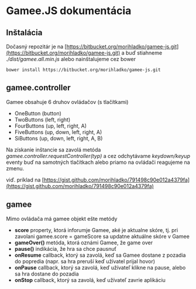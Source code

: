 Gamee.JS dokumentácia
=====================

Inštalácia
----------

Dočasný repozitár je na [https://bitbucket.org/morihladko/gamee-js.git](https://bitbucket.org/morihladko/gamee-js.git) a buď stiahneme *./dist/gamee.all.min.js* alebo nainštalujeme cez bower

`bower install https://bitbucket.org/morihladko/gamee-js.git`

gamee.controller
----------------

Gamee obsahuje 6 druhov ovládačov (s tlačítkami)

 * OneButton (button)
 * TwoButtons (left, right)
 * FourButtons (up, left, right, A)
 * FiveButtons (up, down, left, right, A)
 * SiButtons (up, down, left, right, A, B)

Na získanie inštancie sa zavolá metóda *gamee.controller.requestController(typ)* a cez odchytávame *keydown/keyup* eventy buď na samotných tlačítkach alebo priamo na ovládači reagujeme na zmenu.

viď. príklad na [https://gist.github.com/morihladko/791498c90e012a4379fa](https://gist.github.com/morihladko/791498c90e012a4379fa)

gamee
-----
Mimo ovládača má gamee objekt ešte metódy

 * **score** property, ktorá inforumje Gamee, aké je aktualne skóre, tj. pri zavolani gamee.score = gameScore sa updatne aktuálne skóre v Gamee
 * **gameOver()** metóda, ktorá oznámi Gamee, že game over
 * **pause()** indikácia, že hra sa chce pausnuť
 * **onResume** callback, ktorý sa zavolá, keď sa Gamee dostane z pozadia do popredia (napr. sa hra preruší keď užívatel prijal hovor)
 * **onPause** callback, ktorý sa zavolá, keď užívateľ klikne na pause, alebo sa hra dostane do pozadia
 * **onStop** callback, ktorý sa zavolá, keď užívateľ zavrie aplikáciu

